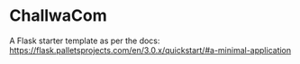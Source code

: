 # ChallwaCom

A Flask starter template as per the docs: https://flask.palletsprojects.com/en/3.0.x/quickstart/#a-minimal-application
